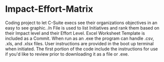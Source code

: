 # Impact-Effort-Matrix
Coding project to let C-Suite execs see their organizations objectives in an easy to see graphic. /n
File is used to list Initiatives and rank them based on their Impact level and their Effort Level.
Excel Worksheet Template is included as a Commit.
When run as an .exe the program can handle .csv, .xls, and .xlsx files.
User instructions are provided in the boot up terminal when initiated.
The first portion of the code include the instructions for use if you'd like to review prior to downloading it as a file or .exe.
